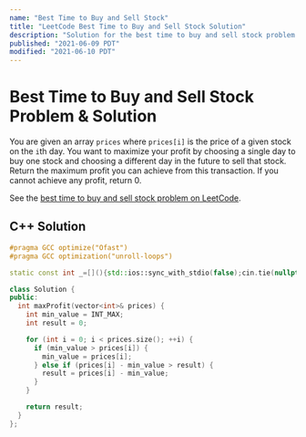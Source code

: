 ```yaml
---
name: "Best Time to Buy and Sell Stock"
title: "LeetCode Best Time to Buy and Sell Stock Solution"
description: "Solution for the best time to buy and sell stock problem from LeetCode."
published: "2021-06-09 PDT"
modified: "2021-06-10 PDT"
---
```


# Best Time to Buy and Sell Stock Problem & Solution

You are given an array `prices` where `prices[i]` is the price of a given stock on the `i`th day.
You want to maximize your profit by choosing a single day to buy one stock and choosing a different day in the future to sell that stock.
Return the maximum profit you can achieve from this transaction.
If you cannot achieve any profit, return 0.

See the [best time to buy and sell stock problem on LeetCode](https://leetcode.com/problems/best-time-to-buy-and-sell-stock).

## C++ Solution

```cpp
#pragma GCC optimize("Ofast")
#pragma GCC optimization("unroll-loops")

static const int _=[](){std::ios::sync_with_stdio(false);cin.tie(nullptr);cout.tie(nullptr);return 0;}();

class Solution {
public:
  int maxProfit(vector<int>& prices) {
    int min_value = INT_MAX;
    int result = 0;

    for (int i = 0; i < prices.size(); ++i) {
      if (min_value > prices[i]) {
        min_value = prices[i];
      } else if (prices[i] - min_value > result) {
        result = prices[i] - min_value;
      }
    }

    return result;
  }
};
```
